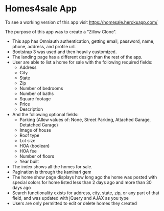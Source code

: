 # Homes4sale App

To see a working version of this app visit https://homesale.herokuapp.com/

The purpose of this app was to create a "Zillow Clone".

* This app has Omniauth authentication, getting email, password, name, phone, address, and profile url.
* Bootstrap 3 was used and then heavily customized.  
* The landing page has a different design than the rest of the app.
* User are able to list a home for sale with the following required fields:
  * Address
  * City
  * State
  * Zip
  * Number of bedrooms
  * Number of baths
  * Square footage
  * Price
  * Description
* And the following optional fields:
  * Parking (Allow values of: None, Street Parking, Attached Garage, Detatched Garage)
  * Image of house
  * Roof type
  * Lot size
  * HOA (boolean)
  * HOA fee
  * Number of floors
  * Year built
* The index shows all the homes for sale.
* Pagination is through the kaminari gem
* The home show page displays how long ago the home was posted with special colors for home listed less than 2 days ago and more than 30 days ago
* Search functionality exists for address, city, state, zip, or any part of that field, and was updated with jQuery and AJAX as you type
* Users are only permitted to edit or delete homes they created
